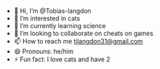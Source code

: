 - 👋 Hi, I’m @Tobias-langdon
- 👀 I’m interested in cats
- 🌱 I’m currently learning science
- 💞️ I’m looking to collaborate on cheats on games
- 📫 How to reach me tjlangdon31@gmail.com 
- 😄 Pronouns: he/him
- ⚡ Fun fact: I love cats and have 2

<!---
Tobias-langdon/Tobias-langdon is a ✨ special ✨ repository because its `README.md` (this file) appears on your GitHub profile.
You can click the Preview link to take a look at your changes.
--->
